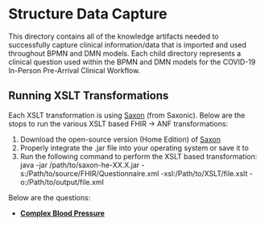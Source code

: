 # Structure Data Capture

This directory contains all of the knowledge artifacts needed to successfully capture clinical information/data that is imported and used throughout BPMN and DMN models. Each child directory represents a clinical question used within the BPMN and DMN models for the COVID-19 In-Person Pre-Arrival Clinical Workflow.

## Running XSLT Transformations

Each XSLT transformation is using [Saxon](http://www.saxonica.com/documentation/index.html#!using-xsl/commandline) (from Saxonic). Below are the stops to run the various XSLT based FHIR -> ANF transformations:

1. Download the open-source version (Home Edition) of [Saxon](https://sourceforge.net/projects/saxon/files/Saxon-HE/)
2. Properly integrate the .jar file into your operating system or save it to 
3. Run the following command to perform the XSLT based transformation: java -jar /path/to/saxon-he-XX.X.jar -s:/Path/to/source/FHIR/Questionnaire.xml -xsl:/Path/to/XSLT/file.xslt -o:/Path/to/output/file.xml 

Below are the questions:

+ [**Complex Blood Pressure**](https://github.com/logicahealth/Solor-BPM/tree/master/In-Person%20Pre-Arrival/sdc/complex-blood-pressure)